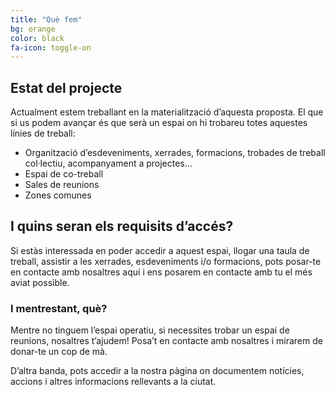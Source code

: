 ```yaml
---
title: "Què fem"
bg: orange
color: black
fa-icon: toggle-on
---
```


## Estat del projecte

Actualment estem treballant en la materialització d’aquesta proposta. El que si us podem avançar és que serà un espai on hi trobareu totes aquestes línies de treball:

* Organització d’esdeveniments, xerrades, formacions, trobades de treball col·lectiu, acompanyament a projectes…
* Espai de co-treball
* Sales de reunions
* Zones comunes

## I quins seran els requisits d’accés?

Si estàs interessada en poder accedir a aquest espai, llogar una taula de treball, assistir a les xerrades, esdeveniments i/o formacions, pots posar-te en contacte amb nosaltres aquí i ens posarem en contacte amb tu el més aviat possible.


### I mentrestant, què?

Mentre no tinguem l’espai operatiu, si necessites trobar un espai de reunions, nosaltres t’ajudem! Posa’t en contacte amb nosaltres i mirarem de donar-te un cop de mà.

D’altra banda, pots accedir a la nostra pàgina on documentem notícies, accions i altres informacions rellevants a la ciutat.
